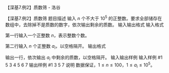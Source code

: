 



【深基7.例2】质数筛 - 洛谷














【深基7.例2】质数筛
题目描述
输入 $n$ 个不大于 $10^5$ 的正整数。要求全部储存在数组中，去除掉不是质数的数字，依次输出剩余的质数。
输入输出格式
输入格式

第一行输入一个正整数 $n$，表示整数个数。

第二行输入 $n$ 个正整数 $a_i$，以空格隔开。
输出格式

输出一行，依次输出 $a_i$ 中剩余的质数，以空格隔开。
输入输出样例
输入样例 #1
5
3 4 5 6 7
输出样例 #1
3 5 7
说明
数据保证，$1\le n\le100$，$1 \leq a_i \leq 10^5$。






